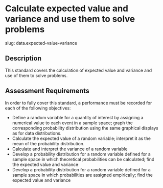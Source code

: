 # Calculate expected value and variance and use them to solve problems

slug: data.expected-value-variance

## Description
This standard covers the calculation of expected value and variance and use of them to solve problems.

## Assessment Requirements
In order to fully cover this standard, a performance must be recorded for each of the following objectives:

- Define a random variable for a quantity of interest by assigning a numerical value to each event in a sample space; graph the corresponding probability distribution using the same graphical displays as for data distributions.
- Calculate the expected value of a random variable; interpret it as the mean of the probability distribution.
- Calculate and interpret the variance of a random variable
- Develop a probability distribution for a random variable defined for a sample space in which theoretical probabilities can be calculated; find the expected value and variance
- Develop a probability distribution for a random variable defined for a sample space in which probabilities are assigned empirically; find the expected value and variance
